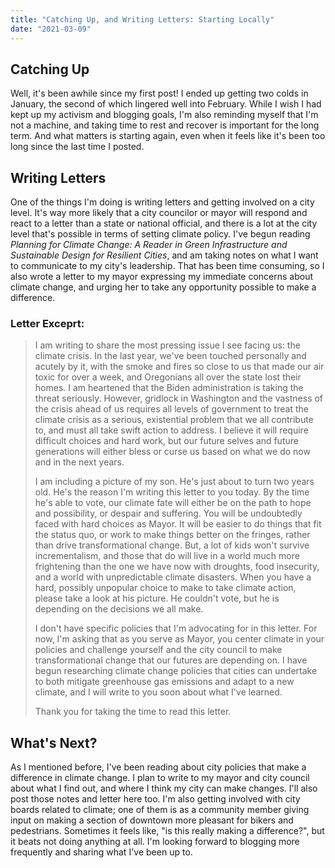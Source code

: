 ```yaml
---
title: "Catching Up, and Writing Letters: Starting Locally"
date: "2021-03-09"
---
```


## Catching Up

Well, it's been awhile since my first post! I ended up getting two colds in January, the second of which lingered well into February. While I wish I had kept up my activism and blogging goals, I'm also reminding myself that I'm not a machine, and taking time to rest and recover is important for the long term. And what matters is starting again, even when it feels like it's been too long since the last time I posted.

## Writing Letters

One of the things I'm doing is writing letters and getting involved on a city level. It's way more likely that a city councilor or mayor will respond and react to a letter than a state or national official, and there is a lot at the city level that's possible in terms of setting climate policy. I've begun reading _Planning for Climate Change: A Reader in Green Infrastructure and Sustainable Design for Resilient Cities_, and am taking notes on what I want to communicate to my city's leadership. That has been time consuming, so I also wrote a letter to my mayor expressing my immediate concerns about climate change, and urging her to take any opportunity possible to make a difference.

### Letter Exceprt:

> I am writing to share the most pressing issue I see facing us: the climate crisis. In the last year, we've been touched personally and acutely by it, with the smoke and fires so close to us that made our air toxic for over a week, and Oregonians all over the state lost their homes. I am heartened that the Biden administration is taking the threat seriously. However, gridlock in Washington and the vastness of the crisis ahead of us requires all levels of government to treat the climate crisis as a serious, existential problem that we all contribute to, and must all take swift action to address. I believe it will require difficult choices and hard work, but our future selves and future generations will either bless or curse us based on what we do now and in the next years.
>
> I am including a picture of my son. He's just about to turn two years old. He's the reason I'm writing this letter to you today. By the time he's able to vote, our climate fate will either be on the path to hope and possibility, or despair and suffering. You will be undoubtedly faced with hard choices as Mayor. It will be easier to do things that fit the status quo, or work to make things better on the fringes, rather than drive transformational change. But, a lot of kids won't survive incrementalism, and those that do will live in a world much more frightening than the one we have now with droughts, food insecurity, and a world with unpredictable climate disasters. When you have a hard, possibly unpopular choice to make to take climate action, please take a look at his picture. He couldn't vote, but he is depending on the decisions we all make.
>
> I don't have specific policies that I'm advocating for in this letter. For now, I'm asking that as you serve as Mayor, you center climate in your policies and challenge yourself and the city council to make transformational change that our futures are depending on. I have begun researching climate change policies that cities can undertake to both mitigate greenhouse gas emissions and adapt to a new climate, and I will write to you soon about what I've learned.
>
> Thank you for taking the time to read this letter.

## What's Next?

As I mentioned before, I've been reading about city policies that make a difference in climate change. I plan to write to my mayor and city council about what I find out, and where I think my city can make changes. I'll also post those notes and letter here too. I'm also getting involved with city boards related to climate; one of them is as a community member giving input on making a section of downtown more pleasant for bikers and pedestrians. Sometimes it feels like, "is this really making a difference?", but it beats not doing anything at all. I'm looking forward to blogging more frequently and sharing what I've been up to.
